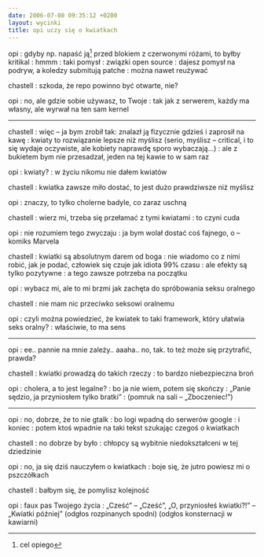 ```yaml
---
date: 2006-07-08 09:35:12 +0200
layout: wycinki
title: opi uczy się o kwiatkach
---
```


opi
: gdyby np. napaść ją[^1] przed blokiem z czerwonymi różami, to byłby kritikal
: hmmm
: taki pomysł
: związki open source
: dajesz pomysł na podryw, a koledzy submitują patche
: można nawet reużywać

chastell
: szkoda, że repo powinno być otwarte, nie?

opi
: no, ale gdzie sobie używasz, to Twoje
: tak jak z serwerem, każdy ma własny, ale wyrwał na ten sam kernel

---

chastell
: więc – ja bym zrobił tak: znalazł ją fizycznie gdzieś i zaprosił na kawę
: kwiaty to rozwiązanie lepsze niż myślisz (serio, myślisz – critical, i to się wydaje oczywiste, ale kobiety naprawdę sporo wybaczają…)
: ale z bukietem bym nie przesadzał, jeden na tej kawie to w sam raz

opi
: kwiaty?
: w życiu nikomu nie dałem kwiatów

chastell
: kwiatka zawsze miło dostać, to jest dużo prawdziwsze niż myślisz

opi
: znaczy, to tylko cholerne badyle, co zaraz uschną

chastell
: wierz mi, trzeba się przełamać z tymi kwiatami
: to czyni cuda

opi
: nie rozumiem tego zwyczaju
: ja bym wolał dostać coś fajnego, o – komiks Marvela

chastell
: kwiatki są absolutnym darem od boga
: nie wiadomo co z nimi robić, jak je podać, człowiek się czuje jak idiota 99% czasu
: ale efekty są tylko pozytywne
: a tego zawsze potrzeba na początku

opi
: wybacz mi, ale to mi brzmi jak zachęta do spróbowania seksu oralnego

chastell
: nie mam nic przeciwko seksowi oralnemu

opi
: czyli można powiedzieć, że kwiatek to taki framework, który ułatwia seks oralny?
: właściwie, to ma sens

---

opi
: ee.. pannie na mnie zależy.. aaaha.. no, tak. to też może się przytrafić, prawda?

chastell
: kwiatki prowadzą do takich rzeczy
: to bardzo niebezpieczna broń

opi
: cholera, a to jest legalne?
: bo ja nie wiem, potem się skończy
: „Panie sędzio, ja przyniosłem tylko bratki”
: (pomruk na sali – „Zboczeniec!”)

---

opi
: no, dobrze, że to nie gtalk
: bo logi wpadną do serwerów google
: i koniec
: potem ktoś wpadnie na taki tekst szukając czegoś o kwiatkach

chastell
: no dobrze by było
: chłopcy są wybitnie niedokształceni w tej dziedzinie

opi
: no, ja się dziś nauczyłem o kwiatkach
: boje się, że jutro powiesz mi o pszczółkach

chastell
: bałbym się, że pomylisz kolejność

opi
: faux pas Twojego życia
: „Cześć” – „Cześć”, „O, przyniosłeś kwiatki?!” – „Kwiatki później” (odgłos rozpinanych spodni) (odgłos konsternacji w kawiarni)

[^1]: cel opiego
